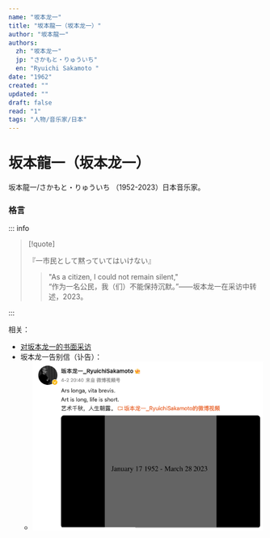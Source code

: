 ```yaml
---
name: "坂本龙一"
title: "坂本龍一（坂本龙一）"
author: "坂本龍一"
authors:
  zh: "坂本龙一"
  jp: "さかもと・りゅういち"
  en: "Ryuichi Sakamoto "
date: "1962"
created: ""
updated: ""
draft: false
read: "1"
tags: "人物/音乐家/日本"
---
```


# 坂本龍一（坂本龙一）

坂本龍一/さかもと・りゅういち （1952-2023）日本音乐家。

### 格言

::: info

> [!quote]
>
> 『一市民として黙っていてはいけない』
>
> > "As a citizen, I could not remain silent,"  
> > “作为一名公民，我（们）不能保持沉默。”——坂本龙一在采访中转述，2023。 

:::

相关：

- [对坂本龙一的书面采访](../post/sakamoto-2023.md)
- 坂本龙一告别信（讣告）：
  - ![Ars longa, vita brevis](../images/ars_longa_vita_brevis.png)
